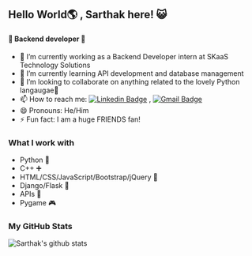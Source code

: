 ## Hello World🌎 , Sarthak here! 😺
#### 🚀 Backend developer 🚀

- 🔭 I’m currently working as a Backend Developer intern at SKaaS Technology Solutions
- 🌱 I’m currently learning API development and database management
- 👯 I’m looking to collaborate on anything related to the lovely Python langaugae🐍
- 📫 How to reach me: [![Linkedin Badge](https://img.shields.io/badge/-LinkedIn-blue?style=flat-square&logo=Linkedin&logoColor=white&link=)](https://www.linkedin.com/in/sarthak-saxena-b3a0001b8/) 
, [![Gmail Badge](https://img.shields.io/badge/-Gmail-c14438?style=flat-square&logo=Gmail&logoColor=white&link=mailto:sarthak.saxena1905@gmail.com)](mailto:sarthak.saxena1905@gmail.com)
- 😄 Pronouns: He/Him
- ⚡ Fun fact: I am a huge FRIENDS fan!

### What I work with

- Python 🐍
- C++ ➕
- HTML/CSS/JavaScript/Bootstrap/jQuery 🎨
- Django/Flask 🔢
- APIs 🌉
- Pygame 🎮

### My GitHub Stats
![Sarthak's github stats](https://github-readme-stats.vercel.app/api?username=sarthak1905&&show_icons=true&title_color=ffffff&icon_color=bb2acf&text_color=daf7dc&bg_color=151515)<br>
